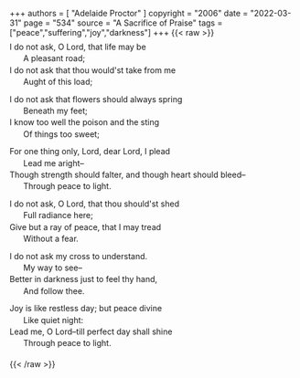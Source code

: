 +++
authors = [
  "Adelaide Proctor"
]
copyright = "2006"
date = "2022-03-31"
page = "534"
source = "A Sacrifice of Praise"
tags = ["peace","suffering","joy","darkness"]
+++
{{< raw >}}
<div class="poem flow-s">
  <p>I do not ask, O Lord, that life may be</p>
  <p>A pleasant road;</p>
  <p>I do not ask that thou would'st take from me</p>
  <p>Aught of this load;</p>

  <p>I do not ask that flowers should always spring</p>
  <p>Beneath my feet;</p>
  <p>I know too well the poison and the sting</p>
  <p>Of things too sweet;</p>

  <p>For one thing only, Lord, dear Lord, I plead</p>
  <p>Lead me aright–</p>
  <p>Though strength should falter, and though heart should bleed–</p>
  <p>Through peace to light.</p>

  <p>I do not ask, O Lord, that thou should'st shed</p>
  <p>Full radiance here;</p>
  <p>Give but a ray of peace, that I may tread</p>
  <p>Without a fear.</p>

  <p>I do not ask my cross to understand.</p>
  <p>My way to see–</p>
  <p>Better in darkness just to feel thy hand,</p>
  <p>And follow thee.</p>

  <p>Joy is like restless day; but peace divine</p>
  <p>Like quiet night:</p>
  <p>Lead me, O Lord–till perfect day shall shine</p>
  <p>Through peace to light.</p>
<div>

<style>

  .poem > p {
    line-height: 0.4rem;
  }

  .poem > p:nth-child(even) {
    padding-left: 24px;
  }

  .poem > p:nth-child(4n) {
    margin-bottom: 24px;
  }

</style>

{{< /raw >}}

